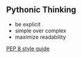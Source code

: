 ## Pythonic Thinking

* be explicit 
* simple over complex
* maximize readability


[PEP 8 style guide](https://www.python.org/dev/peps/pep-0008/)

